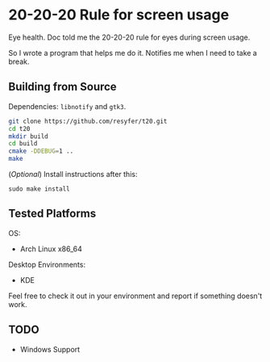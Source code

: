 # 20-20-20 Rule for screen usage

Eye health. Doc told me the 20-20-20 rule for eyes during screen usage.

So I wrote a program that helps me do it. Notifies me when I need to take a break.

## Building from Source

Dependencies: `libnotify` and `gtk3`.

```sh
git clone https://github.com/resyfer/t20.git
cd t20
mkdir build
cd build
cmake -DDEBUG=1 ..
make
```

(_Optional_) Install instructions after this:
```
sudo make install
```

## Tested Platforms

OS:
  - Arch Linux x86_64

Desktop Environments:
  - KDE

Feel free to check it out in your environment and report if something doesn't work.

## TODO

- Windows Support

